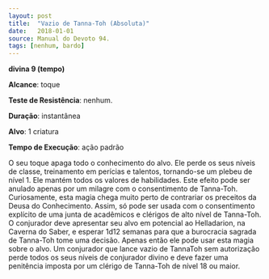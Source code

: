 ```yaml
---
layout: post
title:  "Vazio de Tanna-Toh (Absoluta)"
date:   2018-01-01
source: Manual do Devoto 94.
tags: [nenhum, bardo]
---
```


**divina 9 (tempo)**

**Alcance**: toque

**Teste de Resistência**: nenhum.

**Duração**: instantânea

**Alvo**: 1 criatura

**Tempo de Execução**: ação padrão

O seu toque apaga todo o conhecimento do alvo. Ele perde os seus níveis de classe, treinamento em perícias e talentos, tornando-se um plebeu de nível 1. Ele mantém todos os valores de habilidades. Este efeito pode ser anulado apenas por um milagre com o consentimento de Tanna-Toh.
Curiosamente, esta magia chega muito perto de contrariar os preceitos da Deusa do Conhecimento. Assim, só pode ser usada com o consentimento explícito de uma junta de acadêmicos e clérigos de alto nível de Tanna-Toh. O conjurador deve apresentar seu alvo em potencial ao Helladarion, na Caverna do Saber, e esperar 1d12 semanas para que a burocracia sagrada de Tanna-Toh tome uma decisão. Apenas então ele pode usar esta magia sobre o alvo. Um conjurador que lance vazio de TannaToh sem autorização perde todos os seus níveis de conjurador divino e deve fazer uma penitência imposta por um clérigo de Tanna-Toh de nível 18 ou maior.
